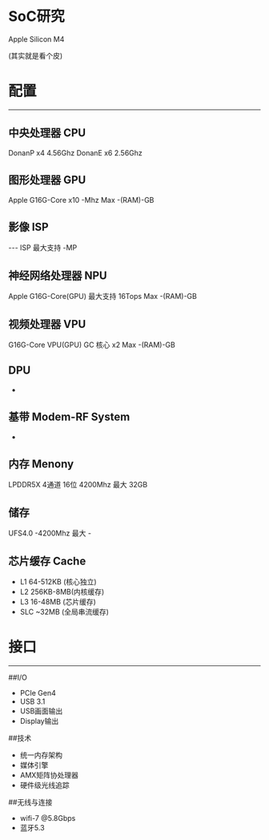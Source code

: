 # SoC研究
Apple
Silicon M4

(其实就是看个皮)

# 配置

---

## 中央处理器 CPU
   DonanP x4 4.56Ghz
   DonanE x6 2.56Ghz
   
## 图形处理器 GPU
   Apple G16G-Core x10 -Mhz
   Max -(RAM)-GB

## 影像 ISP
   --- ISP
   最大支持 -MP
   
## 神经网络处理器 NPU
   Apple G16G-Core(GPU)
   最大支持 16Tops
   Max -(RAM)-GB
   
## 视频处理器 VPU
   G16G-Core VPU(GPU)
   GC 核心 x2
   Max -(RAM)-GB
   
## DPU
   -
   
## 基带 Modem-RF System
   -
   
## 内存 Menony
   LPDDR5X
   4通道 16位 4200Mhz
   最大 32GB
   
## 储存
   UFS4.0 -4200Mhz
   最大 -
   
## 芯片缓存 Cache
* L1 64-512KB (核心独立)
* L2 256KB-8MB(内核缓存)
* L3 16-48MB (芯片缓存)
* SLC ~32MB (全局串流缓存)

# 接口
---
##I/O 
* PCIe Gen4
* USB 3.1
* USB画面输出
* Display输出

##技术
* 统一内存架构
* 媒体引擎
* AMX矩阵协处理器
* 硬件级光线追踪

##无线与连接
* wifi-7 @5.8Gbps
* 蓝牙5.3
